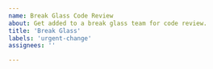 ```yaml
---
name: Break Glass Code Review
about: Get added to a break glass team for code review.
title: 'Break Glass'
labels: 'urgent-change'
assignees: ''

---
```



